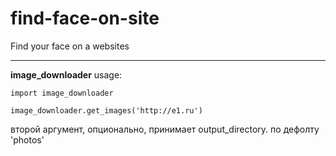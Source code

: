 # find-face-on-site
Find your face on a websites

----------

__image_downloader__
usage:

```
import image_downloader

image_downloader.get_images('http://e1.ru')
```

второй аргумент, опционально, принимает output_directory. по дефолту 'photos'
